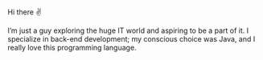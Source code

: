 Hi there ✌️

I’m just a guy exploring the huge IT world and aspiring to be a part of it. 
I specialize in back-end development; my conscious choice was Java,
and I really love this programming language.
